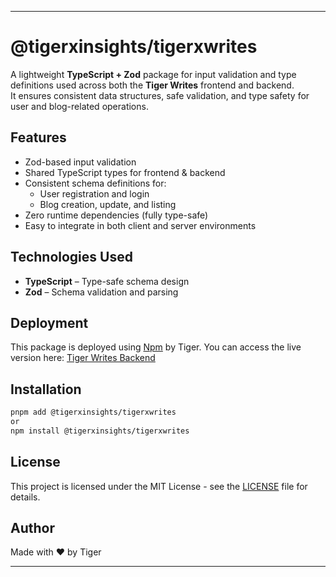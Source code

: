 ---

# @tigerxinsights/tigerxwrites

A lightweight **TypeScript + Zod** package for input validation and type definitions used across both the **Tiger Writes** frontend and backend.  
It ensures consistent data structures, safe validation, and type safety for user and blog-related operations.

## Features

- Zod-based input validation  
- Shared TypeScript types for frontend & backend  
- Consistent schema definitions for:
  - User registration and login  
  - Blog creation, update, and listing  
- Zero runtime dependencies (fully type-safe)  
- Easy to integrate in both client and server environments  

## Technologies Used

- **TypeScript** – Type-safe schema design  
- **Zod** – Schema validation and parsing  

## Deployment

This package is deployed using [Npm](https://www.npmjs.com/) by Tiger. You can access the live version here: [Tiger Writes Backend](https://www.npmjs.com/package/@tigerxinsights/tigerxwrites)

## Installation

```bash
pnpm add @tigerxinsights/tigerxwrites
or 
npm install @tigerxinsights/tigerxwrites
```

## License

This project is licensed under the MIT License - see the [LICENSE](LICENSE) file for details.

## Author

Made with ❤️ by Tiger

---